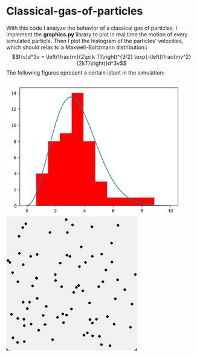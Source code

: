 # Classical-gas-of-particles
With this code I analyze the behavior of a classical gas of particles. I implement the **graphics.py** library to plot in real time the motion of every simulated particle. Then 
I plot the histogram of the particles' velocities, which should relax to a Maxwell-Boltzmann distribution:\\
$$f(v)d^3v = \left(\frac{m}{2\pi k T}\right)^{3/2} \exp{-\left(\frac{mv^2}{2kT}\right)}d^3v$$
The following figures epresent a certain istant in the simulation:

![histogram](histogram.png) ![particles](particles.png) 




